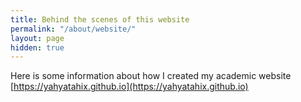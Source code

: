 ```yaml
---
title: Behind the scenes of this website
permalink: "/about/website/"
layout: page
hidden: true
---
```


Here is some information about how I created my academic website [https://yahyatahix.github.io](https://yahyatahix.github.io)

